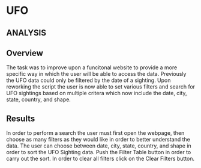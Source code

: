 # UFO

ANALYSIS
------------

Overview 
---------
  The task was to improve upon a funcitonal website to provide a more specific way in which the user will be able to access the data. Previously the UFO data could only be filtered by the date of a sighting. Upon reworking the script the user is now able to set various filters and search for UFO sightings based on multiple critera which now include the date, city, state, country, and shape. 

Results
------
In order to perform a search the user must first open the webpage, then choose as many filters as they would like in order to better understand the data. The user can choose between date, city, state, country, and shape in order to sort the UFO Sighting data. Push the Filter Table button in order to carry out the sort. In order to clear all filters click on the Clear Filters button.

